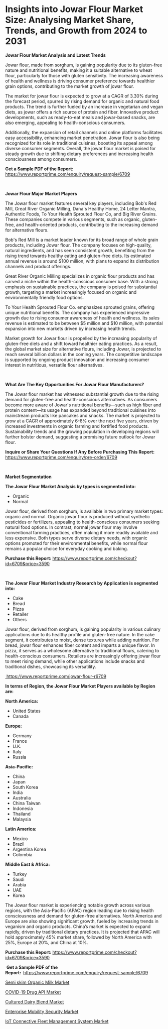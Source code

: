 <p><h1>Insights into Jowar Flour Market Size: Analysing Market Share, Trends, and Growth from 2024 to 2031</h1></p><p><strong>Jowar Flour Market Analysis and Latest Trends</strong></p>
<p><p>Jowar flour, made from sorghum, is gaining popularity due to its gluten-free nature and nutritional benefits, making it a suitable alternative to wheat flour, particularly for those with gluten sensitivity. The increasing awareness of health and wellness is driving consumer preference towards healthier grain options, contributing to the market growth of jowar flour.</p><p>The market for jowar flour is expected to grow at a CAGR of 3.30% during the forecast period, spurred by rising demand for organic and natural food products. The trend is further fueled by an increase in vegetarian and vegan diets, as jowar offers a rich source of protein and fiber. Innovative product developments, such as ready-to-eat meals and jowar-based snacks, are also emerging, appealing to health-conscious consumers.</p><p>Additionally, the expansion of retail channels and online platforms facilitates easy accessibility, enhancing market penetration. Jowar flour is also being recognized for its role in traditional cuisines, boosting its appeal among diverse consumer segments. Overall, the jowar flour market is poised for steady growth due to shifting dietary preferences and increasing health consciousness among consumers.</p></p>
<p><strong>Get a Sample PDF of the Report:&nbsp;</strong> <a href="https://www.reportprime.com/enquiry/request-sample/6709?utm_campaign=1109&utm_medium=2&utm_source=Github&utm_content=ia&utm_term=25112024&utm_id=jowar-flour">https://www.reportprime.com/enquiry/request-sample/6709</a></p>
<p>&nbsp;</p>
<p><strong>Jowar Flour Major Market Players</strong></p>
<p><p>The Jowar flour market features several key players, including Bob's Red Mill, Great River Organic Milling, Dana's Healthy Home, 24 Letter Mantra, Authentic Foods, To Your Health Sprouted Flour Co, and Big River Grains. These companies compete in various segments, such as organic, gluten-free, and health-oriented products, contributing to the increasing demand for alternative flours.</p><p>Bob's Red Mill is a market leader known for its broad range of whole grain products, including Jowar flour. The company focuses on high-quality, natural ingredients, and has seen consistent growth, benefiting from the rising trend towards healthy eating and gluten-free diets. Its estimated annual revenue is around $100 million, with plans to expand its distribution channels and product offerings.</p><p>Great River Organic Milling specializes in organic flour products and has carved a niche within the health-conscious consumer base. With a strong emphasis on sustainable practices, the company is poised for substantial growth, targeting a market increasingly focused on organic and environmentally friendly food options.</p><p>To Your Health Sprouted Flour Co. emphasizes sprouted grains, offering unique nutritional benefits. The company has experienced impressive growth due to rising consumer awareness of health and wellness. Its sales revenue is estimated to be between $5 million and $10 million, with potential expansion into new markets driven by increasing health trends.</p><p>Market growth for Jowar flour is propelled by the increasing popularity of gluten-free diets and a shift toward healthier eating practices. As a result, the global market size for alternative flours, including Jowar, is projected to reach several billion dollars in the coming years. The competitive landscape is supported by ongoing product innovation and increasing consumer interest in nutritious, versatile flour alternatives.</p></p>
<p>&nbsp;</p>
<p><strong>What Are The Key Opportunities For Jowar Flour Manufacturers?</strong></p>
<p><p>The Jowar flour market has witnessed substantial growth due to the rising demand for gluten-free and health-conscious alternatives. As consumers become more aware of Jowar's nutritional benefits—such as high fiber and protein content—its usage has expanded beyond traditional cuisines into mainstream products like pancakes and snacks. The market is projected to grow at a CAGR of approximately 6-8% over the next five years, driven by increased investments in organic farming and fortified food products. Sustainability trends and the growing population in developing regions will further bolster demand, suggesting a promising future outlook for Jowar flour.</p></p>
<p><strong>Inquire or Share Your Questions If Any Before Purchasing This Report:</strong> <a href="https://www.reportprime.com/enquiry/pre-order/6709?utm_campaign=1109&utm_medium=2&utm_source=Github&utm_content=ia&utm_term=25112024&utm_id=jowar-flour">https://www.reportprime.com/enquiry/pre-order/6709</a></p>
<p>&nbsp;</p>
<p><strong>Market Segmentation</strong></p>
<p><strong>The Jowar Flour Market Analysis by types is segmented into:</strong></p>
<p><ul><li>Organic</li><li>Normal</li></ul></p>
<p><p>Jowar flour, derived from sorghum, is available in two primary market types: organic and normal. Organic jowar flour is produced without synthetic pesticides or fertilizers, appealing to health-conscious consumers seeking natural food options. In contrast, normal jowar flour may involve conventional farming practices, often making it more readily available and less expensive. Both types serve diverse dietary needs, with organic options promoted for their environmental benefits, while normal flour remains a popular choice for everyday cooking and baking.</p></p>
<p><strong>Purchase this Report:&nbsp;</strong><a href="https://www.reportprime.com/checkout?id=6709&price=3590&utm_campaign=1109&utm_medium=2&utm_source=Github&utm_content=ia&utm_term=25112024&utm_id=jowar-flour">https://www.reportprime.com/checkout?id=6709&price=3590</a></p>
<p>&nbsp;</p>
<p><strong>The Jowar Flour Market Industry Research by Application is segmented into:</strong></p>
<p><ul><li>Cake</li><li>Bread</li><li>Pizza</li><li>Retailer</li><li>Others</li></ul></p>
<p><p>Jowar flour, derived from sorghum, is gaining popularity in various culinary applications due to its healthy profile and gluten-free nature. In the cake segment, it contributes to moist, dense textures while adding nutrition. For bread, jowar flour enhances fiber content and imparts a unique flavor. In pizza, it serves as a wholesome alternative to traditional flours, catering to health-conscious consumers. Retailers are increasingly offering jowar flour to meet rising demand, while other applications include snacks and traditional dishes, showcasing its versatility.</p></p>
<p><a href="https://www.reportprime.com/jowar-flour-r6709?utm_campaign=1109&utm_medium=2&utm_source=Github&utm_content=ia&utm_term=25112024&utm_id=jowar-flour">&nbsp;https://www.reportprime.com/jowar-flour-r6709</a></p>
<p><strong>In terms of Region, the Jowar Flour Market Players available by Region are:</strong></p>
<p>
    <p> <strong> North America: </strong>
        <ul>
            <li>United States</li>
            <li>Canada</li>
        </ul>
        </p> 
    <p> <strong> Europe: </strong>
        <ul>
            <li>Germany</li>
            <li>France</li>
            <li>U.K.</li>
            <li>Italy</li>
            <li>Russia</li>
        </ul>
        </p> 
    <p> <strong> Asia-Pacific: </strong>
        <ul>
            <li>China</li>
            <li>Japan</li>
            <li>South Korea</li>
            <li>India</li>
            <li>Australia</li>
            <li>China Taiwan</li>
            <li>Indonesia</li>
            <li>Thailand</li>
            <li>Malaysia</li>
        </ul>
        </p> 
    <p> <strong> Latin America: </strong>
        <ul>
            <li>Mexico</li>
            <li>Brazil</li>
            <li>Argentina Korea</li>
            <li>Colombia</li>
        </ul>
        </p> 
    <p> <strong> Middle East & Africa: </strong>
        <ul>
            <li>Turkey</li>
            <li>Saudi</li>
            <li>Arabia</li>
            <li>UAE</li>
            <li>Korea</li>
        </ul>
    </p>
    </p>
<p><p>The Jowar flour market is experiencing notable growth across various regions, with the Asia-Pacific (APAC) region leading due to rising health consciousness and demand for gluten-free alternatives. North America and Europe are also showing significant growth, fueled by increasing trends in veganism and organic products. China’s market is expected to expand rapidly, driven by traditional dietary practices. It is projected that APAC will hold approximately 45% market share, followed by North America with 25%, Europe at 20%, and China at 10%.</p></p>
<p><strong>Purchase this Report: </strong><a href="https://www.reportprime.com/checkout?id=6709&price=3590&utm_campaign=1109&utm_medium=2&utm_source=Github&utm_content=ia&utm_term=25112024&utm_id=jowar-flour">https://www.reportprime.com/checkout?id=6709&price=3590</a></p>
<p>&nbsp;<strong>Get a Sample PDF of the Report:&nbsp;&nbsp;</strong><a href="https://www.reportprime.com/enquiry/request-sample/6709?utm_campaign=1109&utm_medium=2&utm_source=Github&utm_content=ia&utm_term=25112024&utm_id=jowar-flour">https://www.reportprime.com/enquiry/request-sample/6709</a></p>
<p><strong></strong></p>
<p><p><a href="https://github.com/AshikRahman665/Market-Research-Report-List-1/blob/main/semi-skim-organic-milk-market.md?utm_campaign=1109&utm_medium=2&utm_source=Github&utm_content=ia&utm_term=25112024&utm_id=jowar-flour">Semi skim Organic Milk Market</a></p><p><a href="https://issuu.com/reportprime-2/docs/covid-19-drug-api-market-size-2030._65a044b7096e72?utm_campaign=1109&utm_medium=2&utm_source=Github&utm_content=ia&utm_term=25112024&utm_id=jowar-flour">COVID-19 Drug API Market</a></p><p><a href="https://github.com/wileonie19657/Market-Research-Report-List-1/blob/main/cultured-dairy-blend-market.md?utm_campaign=1109&utm_medium=2&utm_source=Github&utm_content=ia&utm_term=25112024&utm_id=jowar-flour">Cultured Dairy Blend Market</a></p><p><a href="https://www.linkedin.com/pulse/insights-enterprise-mobility-security-market-competitor-evaluation-dwxef?utm_campaign=1109&utm_medium=2&utm_source=Github&utm_content=ia&utm_term=25112024&utm_id=jowar-flour">Enterprise Mobility Security Market</a></p><p><a href="https://issuu.com/reportprime-2/docs/iot-connective-fleet-management-sys_6a6c825fc72b05?utm_campaign=1109&utm_medium=2&utm_source=Github&utm_content=ia&utm_term=25112024&utm_id=jowar-flour">IoT Connective Fleet Management System Market</a></p></p>